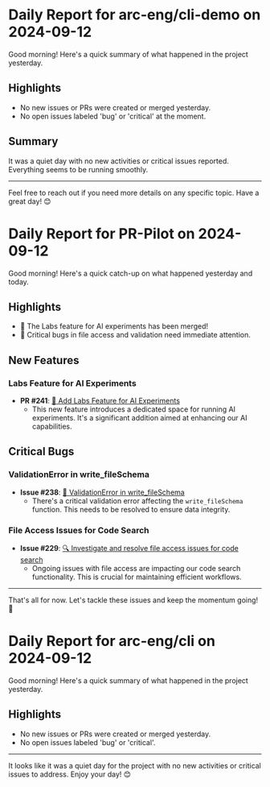 # Daily Report for arc-eng/cli-demo on 2024-09-12

Good morning! Here's a quick summary of what happened in the project yesterday.

## Highlights
- No new issues or PRs were created or merged yesterday.
- No open issues labeled 'bug' or 'critical' at the moment.

## Summary
It was a quiet day with no new activities or critical issues reported. Everything seems to be running smoothly.

---

Feel free to reach out if you need more details on any specific topic. Have a great day! 😊


# Daily Report for PR-Pilot on 2024-09-12

Good morning! Here's a quick catch-up on what happened yesterday and today.

## Highlights
- 🧪 The Labs feature for AI experiments has been merged!
- 🐛 Critical bugs in file access and validation need immediate attention.

## New Features
### Labs Feature for AI Experiments
- **PR #241**: [🧪 Add Labs Feature for AI Experiments](https://github.com/arc-eng/studio/pull/241)
  - This new feature introduces a dedicated space for running AI experiments. It's a significant addition aimed at enhancing our AI capabilities.

## Critical Bugs
### ValidationError in write_fileSchema
- **Issue #238**: [🐛 ValidationError in write_fileSchema](https://github.com/arc-eng/studio/issues/238)
  - There's a critical validation error affecting the `write_fileSchema` function. This needs to be resolved to ensure data integrity.

### File Access Issues for Code Search
- **Issue #229**: [🔍 Investigate and resolve file access issues for code search](https://github.com/arc-eng/studio/issues/229)
  - Ongoing issues with file access are impacting our code search functionality. This is crucial for maintaining efficient workflows.

---

That's all for now. Let's tackle these issues and keep the momentum going! 🚀


# Daily Report for arc-eng/cli on 2024-09-12

Good morning! Here's a quick summary of what happened in the project yesterday.

## Highlights
- No new issues or PRs were created or merged yesterday.
- No open issues labeled 'bug' or 'critical'.

---

It looks like it was a quiet day for the project with no new activities or critical issues to address. Enjoy your day! 😊


